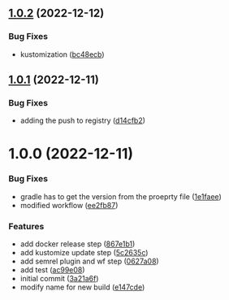 ## [1.0.2](https://github.com/alecsadam75/continuous-delivery-application/compare/1.0.1...1.0.2) (2022-12-12)


### Bug Fixes

* kustomization ([bc48ecb](https://github.com/alecsadam75/continuous-delivery-application/commit/bc48ecbbaa5566c48cbf791c8800801ebfc941a4))

## [1.0.1](https://github.com/alecsadam75/continuous-delivery-application/compare/1.0.0...1.0.1) (2022-12-11)


### Bug Fixes

* adding the push to registry ([d14cfb2](https://github.com/alecsadam75/continuous-delivery-application/commit/d14cfb2660e58883e9f766cd5c3c7d42c1ffc02e))

# 1.0.0 (2022-12-11)


### Bug Fixes

* gradle has to get the version from the proeprty file ([1e1faee](https://github.com/alecsadam75/continuous-delivery-application/commit/1e1faeef030197f1d18dee6afad841304e1584ae))
* modified workflow ([ee2fb87](https://github.com/alecsadam75/continuous-delivery-application/commit/ee2fb87c166443550c0fdc728f947186ac897f98))


### Features

* add docker release step ([867e1b1](https://github.com/alecsadam75/continuous-delivery-application/commit/867e1b13452edb93b473b42dfd1302604eb22015))
* add kustomize update step ([5c2635c](https://github.com/alecsadam75/continuous-delivery-application/commit/5c2635c7d92d1311dd69080bff3eab691da08bf8))
* add semrel plugin and wf step ([0627a08](https://github.com/alecsadam75/continuous-delivery-application/commit/0627a0853d3daec530edbbaea62c493c95afffc5))
* add test ([ac99e08](https://github.com/alecsadam75/continuous-delivery-application/commit/ac99e08ad0fc167c53b50cbdac5201b5c65f7d2d))
* initial commit ([3a21a6f](https://github.com/alecsadam75/continuous-delivery-application/commit/3a21a6f2856a2788a478076e53e00a0016ce012c))
* modify name for new build ([e147cde](https://github.com/alecsadam75/continuous-delivery-application/commit/e147cdedc1c41c7e826dc0e00e6e8ac2c23ecb8b))
